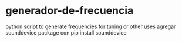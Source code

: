# generador-de-frecuencia
python script to generate frequencies for tuning or other uses
agregar sounddevice package con pip install sounddevice
